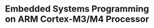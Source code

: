 ---
layout: post
title: Embedded Systems Programming on ARM Cortex-M3/M4 Processor
permalink: /cis4980
---